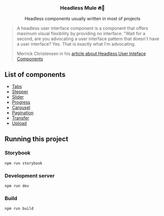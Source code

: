 <h3 align="center">
  Headless Mule 🔥🐎
</h3>

<p align="center">
  Headless components usually written in most of projects
</p>

<blockquote cite="https://www.merrickchristensen.com/articles/headless-user-interface-components/">
<p>
  A headless user interface component is a component that offers maximum visual flexibility by providing no interface. "Wait for a second, are you advocating a user interface pattern that doesn't have a user interface? Yes. That is exactly what I'm advocating.
</p>

Merrick Christensen in his [article about Headless User Inteface Components](https://www.merrickchristensen.com/articles/headless-user-interface-components/)

</blockquote>

## List of components

- [Tabs](https://github.com/tpmarc/headless-mule/tree/main/src/components/tabs)
- [Stepper](https://github.com/tpmarc/headless-mule/tree/main/src/components/stepper)
- [Slider](https://github.com/tpmarc/headless-mule/tree/main/src/components/slider)
- [Progress](https://github.com/tpmarc/headless-mule/tree/main/src/components/progress)
- [Carousel](https://github.com/tpmarc/headless-mule/tree/main/src/components/carousel)
- [Pagination](https://github.com/tpmarc/headless-mule/tree/main/src/components/pagination)
- [Transfer](https://github.com/tpmarc/headless-mule/tree/main/src/components/transfer)
- [Upload](https://github.com/tpmarc/headless-mule/tree/main/src/components/upload)

## Running this project

### Storybook

`npm run storybook`

### Development server

`npm run dev`

### Build

`npm run build`
